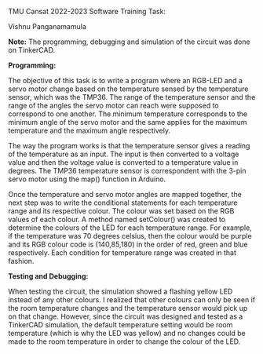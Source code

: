 TMU Cansat 2022-2023 Software Training Task: 

Vishnu Panganamamula

**Note:** The programming, debugging and simulation of the circuit was done on TinkerCAD.

**Programming:**

The objective of this task is to write a program where an RGB-LED and a servo motor change based on the temperature sensed by the temperature sensor, which was the TMP36. 
The range of the temperature sensor and the range of the angles the servo motor can reach were supposed to correspond to one another. The minimum temperature corresponds to the minimum angle of the servo motor and the same applies for the maximum temperature and the maximum angle respectively. 

The way the program works is that the temperature sensor gives a reading of the temperature as an input. The input is then converted to a voltage value and then the voltage value is converted to a temperature value in degrees. The TMP36 temperature sensor is correspondent with the 3-pin servo motor using the map() function in Arduino.

Once the temperature and servo motor angles are mapped together, the next step was to write the conditional statements for each temperature range and its respective colour. The colour was set based on the RGB values of each colour. A method named setColour() was created to determine the colours of the LED for each temperature range. For example, if the temperature was 70 degrees celsius, then the colour would be purple and its RGB colour code is (140,85,180) in the order of red, green and blue respectively. Each condition for temperature range was created in that fashion.




**Testing and Debugging:**

When testing the circuit, the simulation showed a flashing yellow LED instead of any other colours. I realized that other colours can only be seen if the room temperature changes and the temperature sensor would pick up on that change. However, since the circuit was designed and tested as a TinkerCAD simulation, the default temperature setting would be room temperature (which is why the LED was yellow) and no changes could be made to the room temperature in order to change the colour of the LED.
